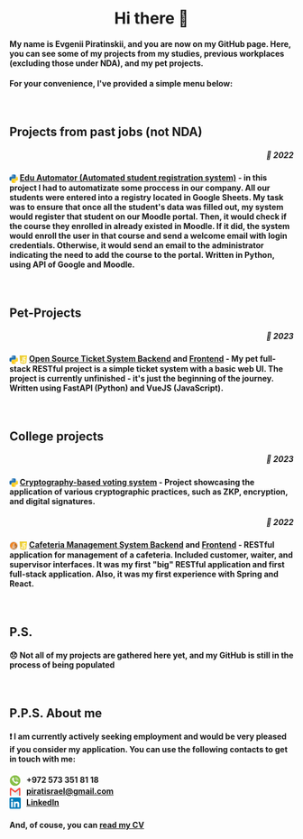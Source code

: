 <div align=center>
  <h1><a href=""></a>Hi there 👋</h1>
</div>


#### []()My name is Evgenii Piratinskii, and you are now on my GitHub page. Here, you can see some of my projects from my studies, previous workplaces (excluding those under NDA), and my pet projects.

#### []()For your convenience, I've provided a simple menu below:

<br>

## []()Projects from past jobs (not NDA)
<div align=right><h5><a href=""></a>📆 2022</h5></div>

####  []()<img src="python.png" height="15" style="vertical-align: middle;" title="Written in Python"></img> [Edu Automator (Automated student registration system)](https://github.com/piratinskii/EduAutomator/) - in this project I had to automatizate some proccess in our company. All our students were entered into a registry located in Google Sheets. My task was to ensure that once all the student's data was filled out, my system would register that student on our Moodle portal. Then, it would check if the course they enrolled in already existed in Moodle. If it did, the system would enroll the user in that course and send a welcome email with login credentials. Otherwise, it would send an email to the administrator indicating the need to add the course to the portal. Written in Python, using API of Google and Moodle.

<br>

## []()Pet-Projects
<div align=right><h5><a href=""></a>📆 2023</h5></div>

#### []()<img src="python.png" height="15" style="vertical-align: middle;" title="Written in Python"></img> <img src="js.png" height="15" style="vertical-align: middle;" title="Written in JavaScript"></img> [Open Source Ticket System Backend](https://github.com/piratinskii/Ticket-System-Backend) and [Frontend](https://github.com/piratinskii/Ticket-System-Frontend) - My pet full-stack RESTful project is a simple ticket system with a basic web UI. The project is currently unfinished - it's just the beginning of the journey. Written using FastAPI (Python) and VueJS (JavaScript).

<br>

## []()College projects
<div align=right><h5><a href=""></a>📆 2023</h5></div>

#### []()<img src="python.png" height="15" style="vertical-align: middle;" title="Written in Python"></img> [Cryptography-based voting system](https://github.com/piratinskii/votes_project) - Project showcasing the application of various cryptographic practices, such as ZKP, encryption, and digital signatures. 

<div align=right><h5><a href=""></a>📆 2022</h5></div>

#### []()<img src="java.png" height="15" style="vertical-align: middle;" title="Written in Java"></img> <img src="js.png" height="15" style="vertical-align: middle;" title="Written in JavaScript"></img> [Cafeteria Management System Backend](https://github.com/piratinskii/SCECafe-backend) and [Frontend](https://github.com/piratinskii/SCECafe-frontend) - RESTful application for management of a cafeteria. Included customer, waiter, and supervisor interfaces. It was my first "big" RESTful application and first full-stack application. Also, it was my first experience with Spring and React. 

<br>

## []()P.S.
#### []() :disappointed: Not all of my projects are gathered here yet, and my GitHub is still in the process of being populated

<br>

## []()P.P.S. About me
#### []() :exclamation: I am currently actively seeking employment and would be very pleased if you consider my application. You can use the following contacts to get in touch with me:

<h4><img src='phone.png' width='20' style="vertical-align: middle; margin-right: 10px"><a href="https://www.linkedin.com/in/piratinskiy/" ><a href=""></a>+972 573 351 81 18<br>
<img src='mail.png' width='20' style="vertical-align: middle; margin-right: 10px"><a href="https://www.linkedin.com/in/piratinskiy/"><a href="mailto:piratisrael@gmail.com">piratisrael@gmail.com</a><br>
<img src='linkedin.png' width='20' style="vertical-align: middle; margin-right: 10px"><a href="https://www.linkedin.com/in/piratinskiy/">LinkedIn</a></h4>  

#### []() And, of couse, you can [read my CV](https://docs.google.com/document/d/1wAEELazL8WEoBTlQG7YH2BZiEgfx-MsYSMufA9WblIU/edit?usp=sharing) 
